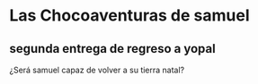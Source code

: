 # Las Chocoaventuras de samuel
## segunda entrega de regreso a yopal 

¿Será samuel capaz de volver a su tierra natal? 
